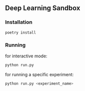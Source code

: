 ## Deep Learning Sandbox

### Installation

```bash
poetry install
```

### Running

for interactive mode:

```bash
python run.py
```

for running a specific experiment:

```bash
python run.py <experiment_name>
```
